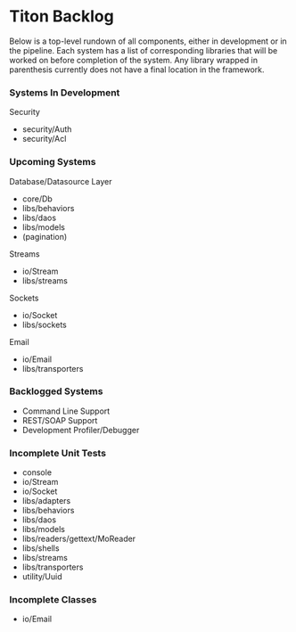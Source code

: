 # Titon Backlog #

Below is a top-level rundown of all components, either in development or in the pipeline.
Each system has a list of corresponding libraries that will be worked on before completion of the system.
Any library wrapped in parenthesis currently does not have a final location in the framework.

### Systems In Development ###

Security
* security/Auth
* security/Acl

### Upcoming Systems ###

Database/Datasource Layer
* core/Db
* libs/behaviors
* libs/daos
* libs/models
* (pagination)

Streams
* io/Stream
* libs/streams

Sockets
* io/Socket
* libs/sockets

Email
* io/Email
* libs/transporters

### Backlogged Systems ###

* Command Line Support
* REST/SOAP Support
* Development Profiler/Debugger

### Incomplete Unit Tests ###

* console
* io/Stream
* io/Socket
* libs/adapters
* libs/behaviors
* libs/daos
* libs/models
* libs/readers/gettext/MoReader
* libs/shells
* libs/streams
* libs/transporters
* utility/Uuid

### Incomplete Classes ###

* io/Email